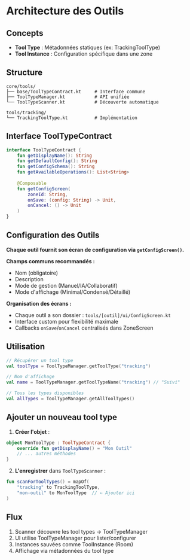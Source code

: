 # Architecture des Outils

## Concepts

- **Tool Type** : Métadonnées statiques (ex: TrackingToolType)
- **Tool Instance** : Configuration spécifique dans une zone

## Structure

```
core/tools/
├── base/ToolTypeContract.kt     # Interface commune
├── ToolTypeManager.kt           # API unifiée  
└── ToolTypeScanner.kt           # Découverte automatique

tools/tracking/
└── TrackingToolType.kt          # Implémentation
```

## Interface ToolTypeContract

```kotlin
interface ToolTypeContract {
    fun getDisplayName(): String
    fun getDefaultConfig(): String  
    fun getConfigSchema(): String
    fun getAvailableOperations(): List<String>
    
    @Composable
    fun getConfigScreen(
        zoneId: String,
        onSave: (config: String) -> Unit,
        onCancel: () -> Unit
    )
}
```

## Configuration des Outils

**Chaque outil fournit son écran de configuration via `getConfigScreen()`.**

**Champs communs recommandés :**
- Nom (obligatoire)
- Description 
- Mode de gestion (Manuel/IA/Collaboratif)
- Mode d'affichage (Minimal/Condensé/Détaillé)

**Organisation des écrans :**
- Chaque outil a son dossier : `tools/[outil]/ui/ConfigScreen.kt`
- Interface custom pour flexibilité maximale
- Callbacks `onSave`/`onCancel` centralisés dans ZoneScreen

## Utilisation

```kotlin
// Récupérer un tool type
val toolType = ToolTypeManager.getToolType("tracking")

// Nom d'affichage
val name = ToolTypeManager.getToolTypeName("tracking") // "Suivi"

// Tous les types disponibles
val allTypes = ToolTypeManager.getAllToolTypes()
```

## Ajouter un nouveau tool type

1. **Créer l'objet** :
```kotlin
object MonToolType : ToolTypeContract {
    override fun getDisplayName() = "Mon Outil"
    // ... autres méthodes
}
```

2. **L'enregistrer** dans `ToolTypeScanner` :
```kotlin
fun scanForToolTypes() = mapOf(
    "tracking" to TrackingToolType,
    "mon-outil" to MonToolType  // ← Ajouter ici
)
```

## Flux

1. Scanner découvre les tool types → ToolTypeManager
2. UI utilise ToolTypeManager pour lister/configurer  
3. Instances sauvées comme ToolInstance (Room)
4. Affichage via métadonnées du tool type